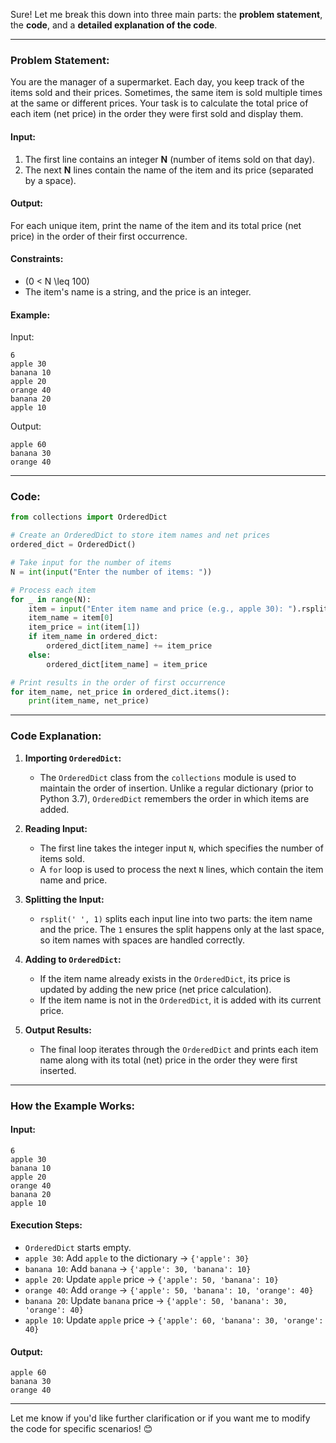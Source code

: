 Sure! Let me break this down into three main parts: the **problem statement**, the **code**, and a **detailed explanation of the code**.

---

### Problem Statement:
You are the manager of a supermarket. Each day, you keep track of the items sold and their prices. Sometimes, the same item is sold multiple times at the same or different prices. Your task is to calculate the total price of each item (net price) in the order they were first sold and display them.

#### Input:
1. The first line contains an integer **N** (number of items sold on that day).
2. The next **N** lines contain the name of the item and its price (separated by a space).

#### Output:
For each unique item, print the name of the item and its total price (net price) in the order of their first occurrence.

#### Constraints:
- \(0 < N \leq 100\)
- The item's name is a string, and the price is an integer.

#### Example:
Input:
```
6
apple 30
banana 10
apple 20
orange 40
banana 20
apple 10
```

Output:
```
apple 60
banana 30
orange 40
```

---

### Code:

```python
from collections import OrderedDict

# Create an OrderedDict to store item names and net prices
ordered_dict = OrderedDict()

# Take input for the number of items
N = int(input("Enter the number of items: "))

# Process each item
for _ in range(N):
    item = input("Enter item name and price (e.g., apple 30): ").rsplit(' ', 1)
    item_name = item[0]
    item_price = int(item[1])
    if item_name in ordered_dict:
        ordered_dict[item_name] += item_price
    else:
        ordered_dict[item_name] = item_price

# Print results in the order of first occurrence
for item_name, net_price in ordered_dict.items():
    print(item_name, net_price)
```

---

### Code Explanation:

1. **Importing `OrderedDict`:**
   - The `OrderedDict` class from the `collections` module is used to maintain the order of insertion. Unlike a regular dictionary (prior to Python 3.7), `OrderedDict` remembers the order in which items are added.

2. **Reading Input:**
   - The first line takes the integer input `N`, which specifies the number of items sold.
   - A `for` loop is used to process the next `N` lines, which contain the item name and price.

3. **Splitting the Input:**
   - `rsplit(' ', 1)` splits each input line into two parts: the item name and the price. The `1` ensures the split happens only at the last space, so item names with spaces are handled correctly.

4. **Adding to `OrderedDict`:**
   - If the item name already exists in the `OrderedDict`, its price is updated by adding the new price (net price calculation).
   - If the item name is not in the `OrderedDict`, it is added with its current price.

5. **Output Results:**
   - The final loop iterates through the `OrderedDict` and prints each item name along with its total (net) price in the order they were first inserted.

---

### How the Example Works:

#### Input:
```
6
apple 30
banana 10
apple 20
orange 40
banana 20
apple 10
```

#### Execution Steps:
- `OrderedDict` starts empty.
- `apple 30`: Add `apple` to the dictionary → `{'apple': 30}`
- `banana 10`: Add `banana` → `{'apple': 30, 'banana': 10}`
- `apple 20`: Update `apple` price → `{'apple': 50, 'banana': 10}`
- `orange 40`: Add `orange` → `{'apple': 50, 'banana': 10, 'orange': 40}`
- `banana 20`: Update `banana` price → `{'apple': 50, 'banana': 30, 'orange': 40}`
- `apple 10`: Update `apple` price → `{'apple': 60, 'banana': 30, 'orange': 40}`

#### Output:
```
apple 60
banana 30
orange 40
```

---

Let me know if you'd like further clarification or if you want me to modify the code for specific scenarios! 😊
